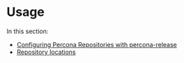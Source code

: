 # Usage

In this section:

- [Configuring Percona Repositories with percona-release](percona-release.md)
- [Repository locations](repository-location.md)